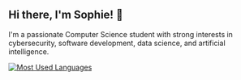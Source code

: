 ## Hi there, I'm Sophie! 👋

I'm a passionate Computer Science student with strong interests in cybersecurity, software development, data science, and artificial intelligence.

[![Most Used Languages](https://github-readme-stats-nine-dun-37.vercel.app/api/top-langs/?username=sophie-72&size_weight=0.5&count_weight=0.5&langs_count=18&hide_progress=true&theme=rose_pine)](https://github-readme-stats-nine-dun-37.vercel.app/api/top-langs/?username=sophie-72&size_weight=0.5&count_weight=0.5&langs_count=18&hide_progress=true&theme=rose_pine)
